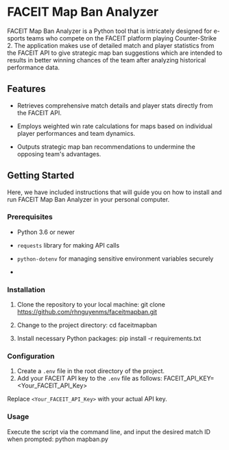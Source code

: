 # FACEIT Map Ban Analyzer

FACEIT Map Ban Analyzer is a Python tool that is intricately designed for e-sports teams who compete on the FACEIT platform playing Counter-Strike 2. The application makes use of detailed match and player statistics from the FACEIT API to give strategic map ban suggestions which are intended to results in better winning chances of the team after analyzing historical performance data.

## Features

- Retrieves comprehensive match details and player stats directly from the FACEIT API.

- Employs weighted win rate calculations for maps based on individual player performances and team dynamics.

- Outputs strategic map ban recommendations to undermine the opposing team's advantages.

## Getting Started

Here, we have included instructions that will guide you on how to install and run FACEIT Map Ban Analyzer in your personal computer.

### Prerequisites

- Python 3.6 or newer

- `requests` library for making API calls

- `python-dotenv` for managing sensitive environment variables securely
- 
### Installation
1. Clone the repository to your local machine:
git clone https://github.com/rhnguyenms/faceitmapban.git

2. Change to the project directory:
cd faceitmapban

3. Install necessary Python packages:
pip install -r requirements.txt

### Configuration

1. Create a `.env` file in the root directory of the project.
2. Add your FACEIT API key to the `.env` file as follows:
FACEIT_API_KEY=<Your_FACEIT_API_Key>

Replace `<Your_FACEIT_API_Key>` with your actual API key.

### Usage

Execute the script via the command line, and input the desired match ID when prompted:
python mapban.py





